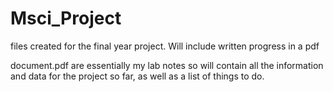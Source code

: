 # Msci_Project
files created for the final year project. Will include written progress in a pdf

document.pdf are essentially my lab notes so will contain all the information and data for the project so far, as well as a list of things to do.

